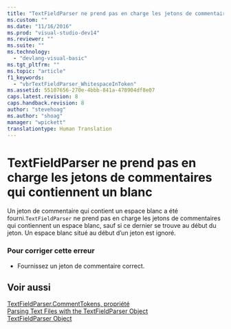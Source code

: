 ```yaml
---
title: "TextFieldParser ne prend pas en charge les jetons de commentaires qui contiennent un blanc | Microsoft Docs"
ms.custom: ""
ms.date: "11/16/2016"
ms.prod: "visual-studio-dev14"
ms.reviewer: ""
ms.suite: ""
ms.technology: 
  - "devlang-visual-basic"
ms.tgt_pltfrm: ""
ms.topic: "article"
f1_keywords: 
  - "vbrTextFieldParser_WhitespaceInToken"
ms.assetid: 55107656-270e-4bbb-841a-478904df8e07
caps.latest.revision: 8
caps.handback.revision: 8
author: "stevehoag"
ms.author: "shoag"
manager: "wpickett"
translationtype: Human Translation
---
```

# TextFieldParser ne prend pas en charge les jetons de commentaires qui contiennent un blanc
Un jeton de commentaire qui contient un espace blanc a été fourni.`TextFieldParser` ne prend pas en charge les jetons de commentaires qui contiennent un espace blanc, sauf si ce dernier se trouve au début du jeton. Un espace blanc situé au début d’un jeton est ignoré.  
  
### Pour corriger cette erreur  
  
-   Fournissez un jeton de commentaire correct.  
  
## Voir aussi  
 [TextFieldParser.CommentTokens, propriété](http://msdn.microsoft.com/fr-fr/2e6b6435-4bee-4c14-a353-e8f2c82e2d61)   
 [Parsing Text Files with the TextFieldParser Object](../../visual-basic/developing-apps/programming/drives-directories-files/parsing-text-files-with-the-textfieldparser-object.md)   
 [TextFieldParser Object](../../visual-basic/language-reference/objects/textfieldparser-object.md)